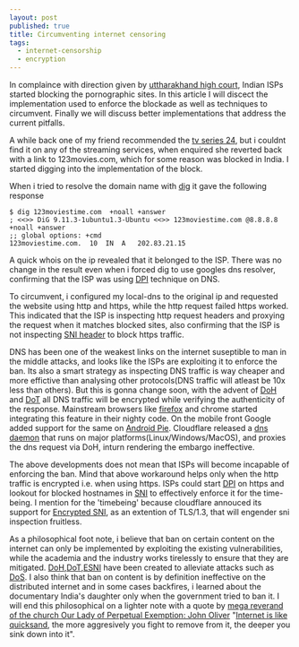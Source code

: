 ```yaml
---
layout: post
published: true
title: Circumventing internet censoring
tags:
  - internet-censorship
  - encryption
---
```


In complaince with direction given by [uttharakhand high court](https://www.indiatimes.com/technology/news/uttarakhand-high-court-asks-isps-to-block-porn-sites-for-rise-in-rape-cases-but-will-it-help-354022.html), Indian ISPs started blocking the pornographic sites. In this article I will discect the implementation used to enforce the blockade as well as techniques to circumvent. Finally we will discuss better implementations that address the current pitfalls.

A while back one of my friend recommended the [tv series 24](https://en.wikipedia.org/wiki/24_(TV_series)), but i couldnt find it on any of the streaming services, when enquired she reverted back with a link to 123movies.com, which for some reason was blocked in India. I started digging into the implementation of the block.

When i tried to resolve the domain name with [dig](https://en.wikipedia.org/wiki/Dig_(command)) it gave the following response

	$ dig 123moviestime.com  +noall +answer	
	; <<>> DiG 9.11.3-1ubuntu1.3-Ubuntu <<>> 123moviestime.com @8.8.8.8 +noall +answer
	;; global options: +cmd
	123moviestime.com.	10	IN	A	202.83.21.15

A quick whois on the ip revealed that it belonged to the ISP. There was no change in the result even when i forced dig to use googles dns resolver, confirming that the ISP was using [DPI](https://en.wikipedia.org/wiki/Deep_packet_inspection) technique on DNS.

To circumvent, i configured my local-dns to the original ip and requested the website using http and https, while the http request failed https worked. This indicated that the ISP is inspecting http request headers and proxying the request when it matches blocked sites, also confirming that the ISP is not inspecting [SNI header](https://en.wikipedia.org/wiki/Server_Name_Indication) to block https traffic.

DNS has been one of the weakest links on the internet suseptible to man in the middle attacks, and looks like the ISPs are exploiting it to enforce the ban. Its also a smart strategy as inspecting DNS traffic is way cheaper and more effictive than analysing other protocols(DNS traffic will atleast be 10x less than others). But this is gonna change soon, with the advent of [DoH](https://en.wikipedia.org/wiki/DNS_over_HTTPS) and [DoT](https://en.wikipedia.org/wiki/DNS_over_TLS) all DNS traffic will be encrypted while verifying the authenticity of the response. Mainstream browsers like [firefox](https://blog.nightly.mozilla.org/2018/06/01/improving-dns-privacy-in-firefox/) and chrome started integrating this feature in their nighty code. On the mobile front Google added support for the same on [Android Pie](https://blog.cloudflare.com/enable-private-dns-with-1-1-1-1-on-android-9-pie/). Cloudflare released a [dns daemon](https://developers.cloudflare.com/1.1.1.1/dns-over-https/cloudflared-proxy/) that runs on major platforms(Linux/Windows/MacOS), and proxies the dns request via DoH, inturn rendering the embargo ineffective. 

The above developments does not mean that ISPs will become incapable of enforcing the ban. Mind that above workaround helps only when the http traffic is encrypted i.e. when using https. ISPs could start [DPI](https://en.wikipedia.org/wiki/Deep_packet_inspection) on https and lookout for blocked hostnames in [SNI](https://en.wikipedia.org/wiki/Server_Name_Indication) to effectively enforce it for the time-being. I mention for the 'timebeing' because cloudflare annouced its support for [Encrypted SNI](https://blog.cloudflare.com/encrypted-sni/), as an extention of TLS/1.3, that will engender sni inspection fruitless.

As a philosophical foot note, i believe that ban on certain content on the internet can only be implemented by exploiting the existing vulnerabilities, while the academia and the industry works tirelessly to ensure that they are mitigated. [DoH](https://en.wikipedia.org/wiki/DNS_over_HTTPS),[DoT](https://en.wikipedia.org/wiki/DNS_over_TLS),[ESNI](https://blog.cloudflare.com/encrypted-sni/) have been created to alleviate attacks such as [DoS](https://en.wikipedia.org/wiki/Denial-of-service_attack). I also think that ban on content is by definition ineffective on the distributed internet and in some cases backfires, i learned about the documentary India's daughter only when the government tried to ban it. I will end this philosophical on a lighter  note with a quote by [mega reverand of the church Our Lady of Perpetual Exemption: John Oliver](https://www.youtube.com/watch?v=GrwOLITIe7U&t=771s) "[Internet is like quicksand](https://youtu.be/r-ERajkMXw0), the more aggresively you fight to remove from it, the deeper you sink down into it".
